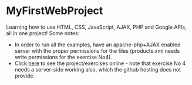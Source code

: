 # MyFirstWebProject
Learning how to use HTML, CSS, JavaScript, AJAX, PHP and Google APIs, all in one project! Some notes:
- In order to run all the examples, have an apache-php+AJAX enabled server with the proper
permissions for the files (products.xml needs write permissions for the exercise No4).
- Click [here](http://bblodfon.github.io/MyFirstWebProject/1st_Web_assignment.html) to see the project/exercises online - note that exercise No 4 needs a server-side working also, which the github hosting does not provide.
